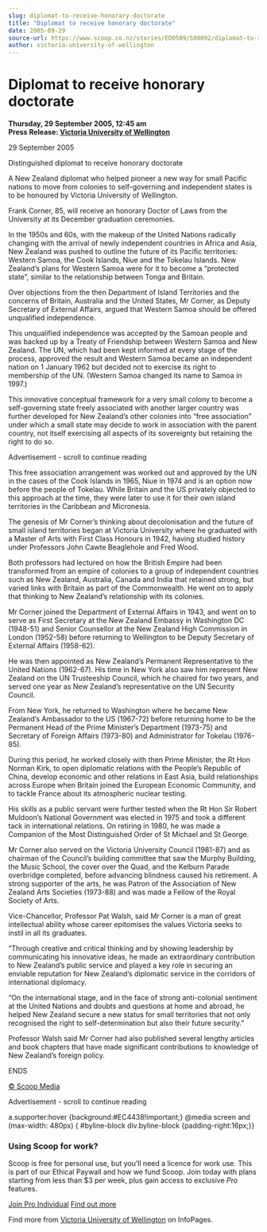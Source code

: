 ```yaml
---
slug: diplomat-to-receive-honorary-doctorate
title: "Diplomat to receive honorary doctorate"
date: 2005-09-29
source-url: https://www.scoop.co.nz/stories/ED0509/S00092/diplomat-to-receive-honorary-doctorate.htm
author: victoria-university-of-wellington
---
```

Diplomat to receive honorary doctorate
======================================

**Thursday, 29 September 2005, 12:45 am**  
**Press Release: [Victoria University of Wellington](https://info.scoop.co.nz/Victoria_University_of_Wellington)**

29 September 2005

Distinguished diplomat to receive honorary doctorate

A New Zealand diplomat who helped pioneer a new way for small Pacific nations to move from colonies to self-governing and independent states is to be honoured by Victoria University of Wellington.

Frank Corner, 85, will receive an honorary Doctor of Laws from the University at its December graduation ceremonies.

In the 1950s and 60s, with the makeup of the United Nations radically changing with the arrival of newly independent countries in Africa and Asia, New Zealand was pushed to outline the future of its Pacific territories: Western Samoa, the Cook Islands, Niue and the Tokelau Islands. New Zealand’s plans for Western Samoa were for it to become a “protected state”, similar to the relationship between Tonga and Britain.

Over objections from the then Department of Island Territories and the concerns of Britain, Australia and the United States, Mr Corner, as Deputy Secretary of External Affairs, argued that Western Samoa should be offered unqualified independence.

This unqualified independence was accepted by the Samoan people and was backed up by a Treaty of Friendship between Western Samoa and New Zealand. The UN, which had been kept informed at every stage of the process, approved the result and Western Samoa became an independent nation on 1 January 1962 but decided not to exercise its right to membership of the UN. (Western Samoa changed its name to Samoa in 1997.)

This innovative conceptual framework for a very small colony to become a self-governing state freely associated with another larger country was further developed for New Zealand’s other colonies into “free association” under which a small state may decide to work in association with the parent country, not itself exercising all aspects of its sovereignty but retaining the right to do so.

Advertisement - scroll to continue reading





This free association arrangement was worked out and approved by the UN in the cases of the Cook Islands in 1965, Niue in 1974 and is an option now before the people of Tokelau. While Britain and the US privately objected to this approach at the time, they were later to use it for their own island territories in the Caribbean and Micronesia.

The genesis of Mr Corner’s thinking about decolonisation and the future of small island territories began at Victoria University where he graduated with a Master of Arts with First Class Honours in 1942, having studied history under Professors John Cawte Beaglehole and Fred Wood.

Both professors had lectured on how the British Empire had been transformed from an empire of colonies to a group of independent countries such as New Zealand, Australia, Canada and India that retained strong, but varied links with Britain as part of the Commonwealth. He went on to apply that thinking to New Zealand’s relationship with its colonies.

Mr Corner joined the Department of External Affairs in 1943, and went on to serve as First Secretary at the New Zealand Embassy in Washington DC (1948-51) and Senior Counsellor at the New Zealand High Commission in London (1952-58) before returning to Wellington to be Deputy Secretary of External Affairs (1958-62).

He was then appointed as New Zealand’s Permanent Representative to the United Nations (1962-67). His time in New York also saw him represent New Zealand on the UN Trusteeship Council, which he chaired for two years, and served one year as New Zealand’s representative on the UN Security Council.

From New York, he returned to Washington where he became New Zealand’s Ambassador to the US (1967-72) before returning home to be the Permanent Head of the Prime Minister’s Department (1973-75) and Secretary of Foreign Affairs (1973-80) and Administrator for Tokelau (1976-85).

During this period, he worked closely with then Prime Minister, the Rt Hon Norman Kirk, to open diplomatic relations with the People’s Republic of China, develop economic and other relations in East Asia, build relationships across Europe when Britain joined the European Economic Community, and to tackle France about its atmospheric nuclear testing.

His skills as a public servant were further tested when the Rt Hon Sir Robert Muldoon’s National Government was elected in 1975 and took a different tack in international relations. On retiring in 1980, he was made a Companion of the Most Distinguished Order of St Michael and St George.

Mr Corner also served on the Victoria University Council (1981-87) and as chairman of the Council’s building committee that saw the Murphy Building, the Music School, the cover over the Quad, and the Kelburn Parade overbridge completed, before advancing blindness caused his retirement. A strong supporter of the arts, he was Patron of the Association of New Zealand Arts Societies (1973-88) and was made a Fellow of the Royal Society of Arts.

Vice-Chancellor, Professor Pat Walsh, said Mr Corner is a man of great intellectual ability whose career epitomises the values Victoria seeks to instil in all its graduates.

“Through creative and critical thinking and by showing leadership by communicating his innovative ideas, he made an extraordinary contribution to New Zealand’s public service and played a key role in securing an enviable reputation for New Zealand’s diplomatic service in the corridors of international diplomacy.

“On the international stage, and in the face of strong anti-colonial sentiment at the United Nations and doubts and questions at home and abroad, he helped New Zealand secure a new status for small territories that not only recognised the right to self-determination but also their future security.”

Professor Walsh said Mr Corner had also published several lengthy articles and book chapters that have made significant contributions to knowledge of New Zealand’s foreign policy.

ENDS

[© Scoop Media](http://www.scoop.co.nz/about/terms.html)  

Advertisement - scroll to continue reading



a.supporter:hover {background:#EC4438!important;} @media screen and (max-width: 480px) { #byline-block div.byline-block {padding-right:16px;}}

### Using Scoop for work?

Scoop is free for personal use, but you’ll need a licence for work use. This is part of our Ethical Paywall and how we fund Scoop. Join today with plans starting from less than $3 per week, plus gain access to exclusive _Pro_ features.  
  
[Join Pro Individual](https://pro.scoop.co.nz/Individual/?from=ProIn24) [Find out more](https://pro.scoop.co.nz/using-scoop-for-work/?from=ProIn24)

Find more from [Victoria University of Wellington](https://info.scoop.co.nz/Victoria_University_of_Wellington) on InfoPages.